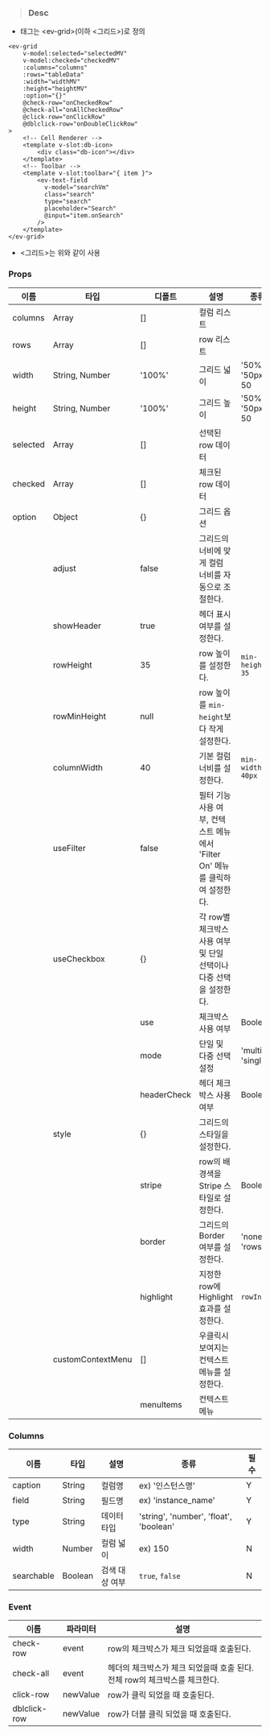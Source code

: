 
>### Desc
 - 태그는 &lt;ev-grid&gt;(이하 <그리드>)로 정의

```
<ev-grid
    v-model:selected="selectedMV"
    v-model:checked="checkedMV"
    :columns="columns"
    :rows="tableData"
    :width="widthMV"
    :height="heightMV"
    :option="{}"
    @check-row="onCheckedRow"
    @check-all="onAllCheckedRow"
    @click-row="onClickRow"
    @dblclick-row="onDoubleClickRow"
>
    <!-- Cell Renderer -->
    <template v-slot:db-icon>
        <div class="db-icon"></div>
    </template>
    <!-- Toolbar -->
    <template v-slot:toolbar="{ item }">
        <ev-text-field
          v-model="searchVm"
          class="search"
          type="search"
          placeholder="Search"
          @input="item.onSearch"
        />
    </template>
</ev-grid>
```

 - <그리드>는 위와 같이 사용

### Props
| 이름 | 타입 | 디폴트 | 설명 | 종류 |
| --- | ---- | ----- | ---- | --- |
| columns | Array | [] | 컬럼 리스트 | |
| rows | Array | [] | row 리스트 | |
| width | String, Number | '100%' | 그리드 넓이 | '50%', '50px', 50 |
| height | String, Number | '100%' | 그리드 높이 | '50%', '50px', 50 |
| selected | Array | [] | 선택된 row 데이터 |  |
| checked | Array | [] | 체크된 row 데이터 |  |
| option | Object | {} | 그리드 옵션 |  |
|  | adjust | false | 그리드의 너비에 맞게 컬럼 너비를 자동으로 조절한다. |  |
|  | showHeader | true | 헤더 표시 여부를 설정한다. |  |
|  | rowHeight | 35 | row 높이를 설정한다. | `min-height: 35` |
|  | rowMinHeight | null | row 높이를 `min-height`보다 작게 설정한다. |  |
|  | columnWidth | 40 | 기본 컬럼 너비를 설정한다. | `min-width: 40px` |
|  | useFilter | false | 필터 기능 사용 여부, 컨텍스트 메뉴에서 'Filter On' 메뉴를 클릭하여 설정한다. |  |
|  | useCheckbox | {} | 각 row별 체크박스 사용 여부 및 단일 선택이나 다중 선택을 설정한다. |  |
|  |  | use | 체크박스 사용 여부 | Boolean |
|  |  | mode | 단일 및 다중 선택 설정 | 'multi', 'single' |
|  |  | headerCheck | 헤더 체크박스 사용 여부 | Boolean |
|  | style | {} | 그리드의 스타일을 설정한다. |  |
|  |  | stripe | row의 배경색을 Stripe 스타일로 설정한다. | Boolean |
|  |  | border | 그리드의 Border 여부를 설정한다. | 'none', 'rows' |
|  |  | highlight | 지정한 row에 Highlight 효과를 설정한다. | `rowIndex` |
|  | customContextMenu | [] | 우클릭시 보여지는 컨텍스트 메뉴를 설정한다. |  |
|  |  | menuItems | 컨텍스트 메뉴 |  |

### Columns
| 이름 | 타입 | 설명 | 종류 | 필수 |
| --- | ---- | ----- | ---- | --- |
| caption | String | 컬럼명 | ex) '인스턴스명' | Y |
| field | String | 필드명 | ex) 'instance_name' | Y |
| type | String | 데이터 타입 | 'string', 'number', 'float', 'boolean' | Y |
| width | Number | 컬럼 넓이 | ex) 150 | N |
| searchable | Boolean | 검색 대상 여부 | `true`, `false` | N |

### Event
| 이름 | 파라미터 | 설명 |
 | ---- | ------- | ---- |
 | check-row | event | row의 체크박스가 체크 되었을때 호출된다. |
 | check-all | event | 헤더의 체크박스가 체크 되었을때 호출 된다. 전체 row의 체크박스를 체크한다. |
 | click-row | newValue | row가 클릭 되었을 때 호출된다. |
 | dblclick-row | newValue | row가 더블 클릭 되었을 때 호출된다. |

